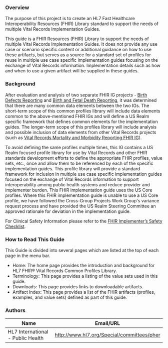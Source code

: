 ### Overview

The purpose of this project is to create an HL7 Fast Healthcare Interoperability Resources (FHIR) Library standard to support the needs of multiple Vital Records Implementation Guides.

This guide is a FHIR Resources (FHIR) Library to support the needs of multiple Vital Records Implementation Guides. It does not provide any use case or scenario specific content or additional guidance on how to use these artifacts, but serves as a source for a standard set of profiles for reuse in multiple use case specific implementation guides focusing on the exchange of Vital Records information. Implementation details such as how and when to use a given artifact will be supplied in these guides.

### Background
After evaluation and analysis of two separate FHIR IG projects - [Birth Defects Reporting](https://build.fhir.org/ig/HL7/fhir-birthdefectsreporting-ig/) and [Birth and Fetal Death Reporting](http://hl7.org/fhir/us/bfdr/), it was determined that there are many common data elements between the two IGs. The short-term scope of this common profiles library will include data elements common to the above-mentioned FHIR IGs and will define a US Realm specific framework that defines common elements for the implementation guides. The longer-term scope of this profiles library will include analysis and possible inclusion of data elements from other Vital Records projects (such as [Vital Records Mortality and Morbidity Reporting FHIR IG](http://hl7.org/fhir/us/vrdr/)).

To avoid defining the same profiles multiple times, this IG contains a US Realm focused profile library for use by Vital Records and other FHIR standards development efforts to define the appropriate FHIR profiles, value sets, etc., once and allow them to be referenced by each of the specific implementation guides. This profile library will provide a standard framework for inclusion in multiple use case specific implementation guides focused on the exchange of Vital Records information to support interoperability among public health systems and reduce provider and implementer burden. This FHIR implementation guide uses the US Core profiles. Where this FHIR implementation guide is unable to use a US Core profile, we have followed the Cross-Group Projects Work Group's variance request process and have provided the US Realm Steering Committee an approved rationale for deviation in the implementation guide.

For Clinical Safety Information please refer to the [FHIR Implementer’s Safety Checklist](http://hl7.org/fhir/safety.html).

### How to Read This Guide

This Guide is divided into several pages which are listed at the top of each page in the menu bar.

* Home: The home page provides the introduction and background for HL7 FHIR® Vital Records Common Profiles Library.
* Terminology: This page provides a listing of the value sets used in this guide.
* Downloads: This page provides links to downloadable artifacts.
* Artifact Index: This page provides a list of the FHIR artifacts (profiles, examples, and value sets) defined as part of this guide.



### Authors

<table>
<thead>
<tr>
<th>Name</th>
<th>Email/URL</th>
</tr>
</thead>
<tbody>
<tr>
<td>HL7 International - Public Health</td>
<td><a href="http://www.hl7.org/Special/committees/pher" target="_new">http://www.hl7.org/Special/committees/pher</a></td>
</tr>
</tbody>
</table>
